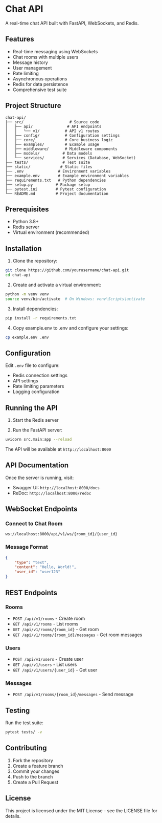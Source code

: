 # Chat API

A real-time chat API built with FastAPI, WebSockets, and Redis.

## Features

- Real-time messaging using WebSockets
- Chat rooms with multiple users
- Message history
- User management
- Rate limiting
- Asynchronous operations
- Redis for data persistence
- Comprehensive test suite

## Project Structure

```
chat-api/
├── src/                    # Source code
│   ├── api/               # API endpoints
│   │   └── v1/           # API v1 routes
│   ├── config/           # Configuration settings
│   ├── core/             # Core business logic
│   ├── examples/         # Example usage
│   ├── middleware/       # Middleware components
│   ├── models/          # Data models
│   └── services/        # Services (Database, WebSocket)
├── tests/               # Test suite
├── static/             # Static files
├── .env               # Environment variables
├── example.env        # Example environment variables
├── requirements.txt   # Python dependencies
├── setup.py          # Package setup
├── pytest.ini        # Pytest configuration
└── README.md         # Project documentation
```

## Prerequisites

- Python 3.8+
- Redis server
- Virtual environment (recommended)

## Installation

1. Clone the repository:
```bash
git clone https://github.com/yourusername/chat-api.git
cd chat-api
```

2. Create and activate a virtual environment:
```bash
python -m venv venv
source venv/bin/activate  # On Windows: venv\Scripts\activate
```

3. Install dependencies:
```bash
pip install -r requirements.txt
```

4. Copy example.env to .env and configure your settings:
```bash
cp example.env .env
```

## Configuration

Edit `.env` file to configure:

- Redis connection settings
- API settings
- Rate limiting parameters
- Logging configuration

## Running the API

1. Start the Redis server

2. Run the FastAPI server:
```bash
uvicorn src.main:app --reload
```

The API will be available at `http://localhost:8000`

## API Documentation

Once the server is running, visit:
- Swagger UI: `http://localhost:8000/docs`
- ReDoc: `http://localhost:8000/redoc`

## WebSocket Endpoints

### Connect to Chat Room
```
ws://localhost:8000/api/v1/ws/{room_id}/{user_id}
```

### Message Format
```json
{
    "type": "text",
    "content": "Hello, World!",
    "user_id": "user123"
}
```

## REST Endpoints

### Rooms
- `POST /api/v1/rooms` - Create room
- `GET /api/v1/rooms` - List rooms
- `GET /api/v1/rooms/{room_id}` - Get room
- `GET /api/v1/rooms/{room_id}/messages` - Get room messages

### Users
- `POST /api/v1/users` - Create user
- `GET /api/v1/users` - List users
- `GET /api/v1/users/{user_id}` - Get user

### Messages
- `POST /api/v1/rooms/{room_id}/messages` - Send message

## Testing

Run the test suite:
```bash
pytest tests/ -v
```

## Contributing

1. Fork the repository
2. Create a feature branch
3. Commit your changes
4. Push to the branch
5. Create a Pull Request

## License

This project is licensed under the MIT License - see the LICENSE file for details. 